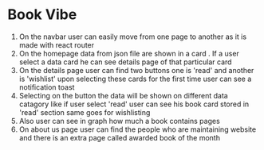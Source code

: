 # Book Vibe

1) On the navbar user can easily move from one page to another as it is made with react router
2) On the homepage data from json file are shown in a card . If a user select a data card he can see details page of that particular card
3) On the details page user can find two buttons one is 'read' and another is 'wishlist' upon selecting these cards for the first time user can see a notification toast
4) Selecting on the button the data will be shown on different data catagory like if user select 'read' user can see his book card stored in 'read' section same goes for wishlisting
5) Also user can see in graph how much a book contains pages
6) On about us page user can find the people who are maintaining website and there is an extra page called awarded book of the month
